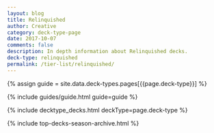 ```yaml
---
layout: blog
title: Relinquished
author: Creative
category: deck-type-page
date: 2017-10-07
comments: false
description: In depth information about Relinquished decks.
deck-type: relinquished
permalink: /tier-list/relinquished/
---
```


{% assign guide = site.data.deck-types.pages[{{page.deck-type}}] %}

{% include guides/guide.html guide=guide %}

{% include decktype_decks.html deckType=page.deck-type %}

{% include top-decks-season-archive.html %}